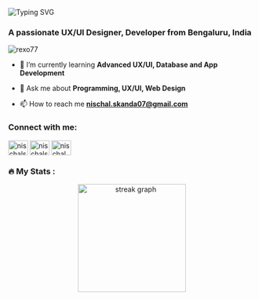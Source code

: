<link href="style.css" rel="stylesheet"></link>

![Typing SVG](https://readme-typing-svg.demolab.com?font=poppins&pause=1000&color=1976D2&center=true&vCenter=true&lines=%3CHello+World%2C+I'm+Nischal+Skanda!%2F%3E)


<h3 align="left">A passionate UX/UI Designer, Developer from Bengaluru, India</h3>

<p align="left"> <img src="https://komarev.com/ghpvc/?username=rexo77&label=Profile%20views&color=0e75b6&style=flat" alt="rexo77" /> </p>


- 🌱 I’m currently learning **Advanced UX/UI, Database and App Development**

- 💬 Ask me about **Programming, UX/UI, Web Design**

- 📫 How to reach me **nischal.skanda07@gmail.com**

<h3 align="left">Connect with me:</h3>
<p align="left">
<a href="https://twitter.com/nischalskanda" target="blank"><img align="center" src="https://raw.githubusercontent.com/rahuldkjain/github-profile-readme-generator/master/src/images/icons/Social/twitter.svg" alt="nischalskanda" height="30" width="40" /></a>
<a href="https://linkedin.com/in/nischalskanda" target="blank"><img align="center" src="https://raw.githubusercontent.com/rahuldkjain/github-profile-readme-generator/master/src/images/icons/Social/linked-in-alt.svg" alt="nischalskanda" height="30" width="40" /></a>
<a href="https://instagram.com/nischal.skanda" target="blank"><img align="center" src="https://raw.githubusercontent.com/rahuldkjain/github-profile-readme-generator/master/src/images/icons/Social/instagram.svg" alt="nischal.skanda" height="30" width="40" /></a>
</p>
<h3 align="left">🔥   My Stats :</h3>
<div align="center">
  <img src="https://streak-stats.demolab.com?user=RexO77&locale=en&mode=daily&theme=dark&hide_border=false&border_radius=5&order=3" height="220" alt="streak graph"  />
</div>

###
